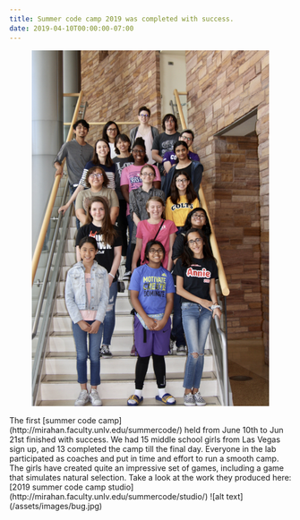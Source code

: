 ```yaml
---
title: Summer code camp 2019 was completed with success. 
date: 2019-04-10T00:00:00-07:00
---
```

<figure>
    <img src="/assets/images/summercamp.jpg">
</figure>
The first [summer code camp](http://mirahan.faculty.unlv.edu/summercode/) held from June 10th to Jun 21st finished with success. We had 15 middle school girls from Las Vegas sign up, and 13 completed the camp till the final day. Everyone in the lab participated as coaches and put in time and effort to run a smooth camp. The girls have created quite an impressive set of games, including a game that simulates natural selection. Take a look at the work they produced here: [2019 summer code camp studio](http://mirahan.faculty.unlv.edu/summercode/studio/)
![alt text](/assets/images/bug.jpg)  
